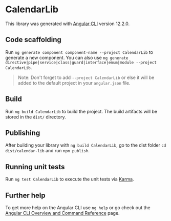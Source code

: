 # CalendarLib

This library was generated with [Angular CLI](https://github.com/angular/angular-cli) version 12.2.0.

## Code scaffolding

Run `ng generate component component-name --project CalendarLib` to generate a new component. You can also use `ng generate directive|pipe|service|class|guard|interface|enum|module --project CalendarLib`.
> Note: Don't forget to add `--project CalendarLib` or else it will be added to the default project in your `angular.json` file. 

## Build

Run `ng build CalendarLib` to build the project. The build artifacts will be stored in the `dist/` directory.

## Publishing

After building your library with `ng build CalendarLib`, go to the dist folder `cd dist/calendar-lib` and run `npm publish`.

## Running unit tests

Run `ng test CalendarLib` to execute the unit tests via [Karma](https://karma-runner.github.io).

## Further help

To get more help on the Angular CLI use `ng help` or go check out the [Angular CLI Overview and Command Reference](https://angular.io/cli) page.
